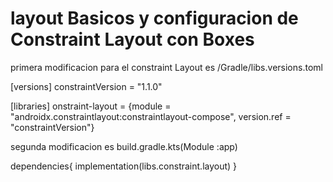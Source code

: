 # layout Basicos y configuracion de Constraint Layout con Boxes

primera modificacion para el constraint Layout es /Gradle/libs.versions.toml

[versions]
constraintVersion = "1.1.0"


[libraries]
onstraint-layout = {module = "androidx.constraintlayout:constraintlayout-compose", version.ref = "constraintVersion"}

segunda modificacion es build.gradle.kts(Module :app)

dependencies{
  implementation(libs.constraint.layout)
}
